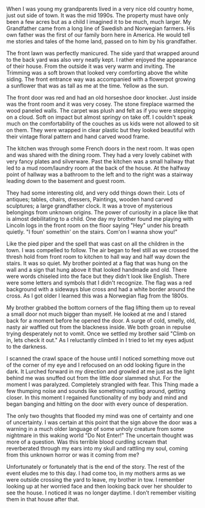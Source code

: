 When I was young my grandparents lived in a very nice old country home, just out side of town. It was the mid 1990s. The property must have only been a few acres but as a child I imagined it to be much, much larger. My Grandfather came from a long line of Swedish and Norwegian farmers. His own father was the first of our family born here in America. He would tell me stories and tales of the home land, passed on to him by his grandfather.

The front lawn was perfectly manicured. The side yard that wrapped around to the back yard was also very neatly kept. I rather enjoyed the appearance of their house. From the outside it was very warm and inviting. The Trimming was a soft brown that looked very comforting above the white siding. The front entrance way was accompanied with a flowerpot growing a sunflower that was as tall as me at the time. Yellow as the sun.

The front door was red and had an old horseshoe door knocker. Just inside was the front room and it was very cosey. The stone fireplace warmed the wood paneled walls. The carpet was plush and felt as if you were stepping on a cloud. Soft on impact but almost springy on take off. I couldn't speak much on the comfortability of the couches as us kids were not allowed to sit on them. They were wrapped in clear plastic but they looked beautiful with their vintage floral pattern and hand carved wood frame.

The kitchen was through some French doors in the next room. It was open and was shared with the dining room. They had a very lovely cabinet with very fancy plates and silverware. Past the kitchen was a small hallway that led to a mud room/laundry room at the back of the house. At the halfway point of hallway was a bathroom to the left and to the right was a stairway leading down to the basement and guest room.

They had some interesting old, and very odd things down their. Lots of antiques; tables, chairs, dressers, Paintings, wooden hand carved sculptures; a large grandfather clock. It was a trove of mysterious belongings from unknown origins. The power of curiosity in a place like that is almost debilitating to a child. One day my brother found me playing with Lincoln logs in the front room on the floor saying "Hey" under his breath quietly. "I foun' somethin' on the stairs. Com'on I wanna show you!"

Like the pied piper and the spell that was cast on all the children in the town. I was compelled to follow. The air began to feel still as we crossed the thresh hold from front room to kitchen to hall way and half way down the stairs. It was so quiet. My brother pointed at a flag that was hung on the wall and a sign that hung above it that looked handmade and old. There were words chiseled into the face but they didn't look like English. There were some letters and symbols that I didn't recognize. The flag was a red background with a sideways blue cross and had a white border around the cross. As I got older I learned this was a Norwegian flag from the 1800s.

My brother grabbed the bottom corners of the flag lifting them up to reveal a small door not much bigger than myself. He looked at me and I stared back for a moment before he opened the door. A surge of cold, smelly, old, nasty air waffled out from the blackness inside. We both groan in repulse trying desperately not to vomit. Once we settled my brother said "Climb on in, lets check it out." As I reluctantly climbed in I tried to let my eyes adjust to the darkness.

I scanned the crawl space of the house until I noticed something move out of the corner of my eye and I refocused on an odd looking figure in the dark. It Lurched forward in my direction and growled at me just as the light behind me was snuffed out from the little door slammed shut. For the moment I was paralyzed. Completely strangled with fear. This Thing made a few thumping noise and sounds like something rustling around, getting closer. In this moment I regained functionality of my body and mind and began banging and hitting on the door with every ounce of desperation.

The only two thoughts that flooded my mind was one of certainty and one of uncertainty. I was certain at this point that the sign above the door was a warning in a much older language of some unholy creature from some nightmare in this waking world "Do Not Enter!" The uncertain thought was more of a question. Was this terrible blood curdling scream that reverberated through my ears into my skull and rattling my soul, coming from this unknown horror or was it coming from me?

Unfortunately or fortunately that is the end of the story. The rest of the event eludes me to this day. I had come too, in my mothers arms as we were outside crossing the yard to leave, my brother in tow. I remember looking up at her worried face and then looking back over her shoulder to see the house. I noticed it was no longer daytime. I don’t remember visiting them in that house after that.
